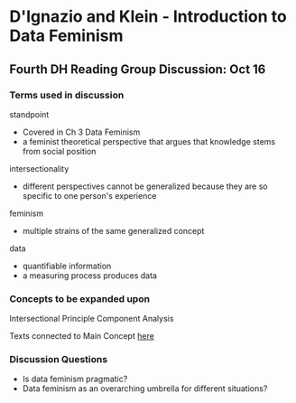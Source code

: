 # D'Ignazio and Klein - Introduction to Data Feminism

## Fourth DH Reading Group Discussion: Oct 16

### Terms used in discussion
standpoint
- Covered in Ch 3 Data Feminism
- a feminist theoretical perspective that argues that knowledge stems from social position

intersectionality
- different perspectives cannot be generalized because they are so specific to one person's experience 

feminism
- multiple strains of the same generalized concept

data
- quantifiable information
- a measuring process produces data

### Concepts to be expanded upon 
Intersectional Principle Component Analysis

Texts connected to Main Concept [here](https://digitalscholars.wordpress.com/2019/03/13/webinar-on-women-in-data/)

### Discussion Questions

- Is data feminism pragmatic?
- Data feminism as an overarching umbrella for different situations?

